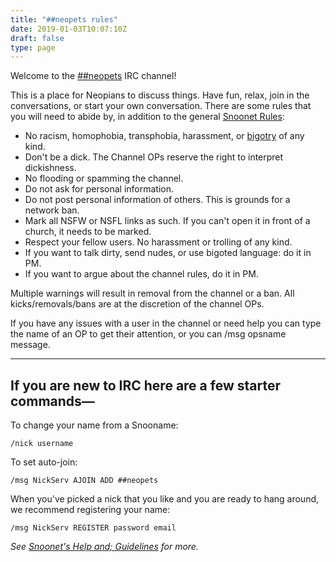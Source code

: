 ```yaml
---
title: "##neopets rules"
date: 2019-01-03T10:07:10Z
draft: false
type: page
---
```


Welcome to the [##neopets](Webchat.snoonet.org/##neopets) IRC channel!

This is a place for Neopians to discuss things. Have fun, relax, join in the conversations, or start your own conversation. There are some rules that you will need to abide by, in addition to the general [Snoonet Rules](https://www.snoonet.org/rules):

* No racism, homophobia, transphobia, harassment, or [bigotry](http://en.wikipedia.org/wiki/Bigotry) of any kind.
* Don't be a dick. The Channel OPs reserve the right to interpret dickishness.
* No flooding or spamming the channel.
* Do not ask for personal information.
* Do not post personal information of others. This is grounds for a network ban.
* Mark all NSFW or NSFL links as such. If you can't open it in front of a church, it needs to be marked.
* Respect your fellow users. No harassment or trolling of any kind.
* If you want to talk dirty, send nudes, or use bigoted language: do it in PM.
* If you want to argue about the channel rules, do it in PM.

Multiple warnings will result in removal from the channel or a ban. All kicks/removals/bans are at the discretion of the channel OPs.

If you have any issues with a user in the channel or need help you can type the name of an OP to get their attention, or you can /msg opsname message.

--------

## If you are new to IRC here are a few starter commands—


   To change your name from a Snooname:

    /nick username

To set auto-join:

    /msg NickServ AJOIN ADD ##neopets

When you've picked a nick that you like and you are ready to hang around, we recommend registering your name:

    /msg NickServ REGISTER password email

*See [Snoonet's Help and; Guidelines](https://www.snoonet.org/help) for more.*
